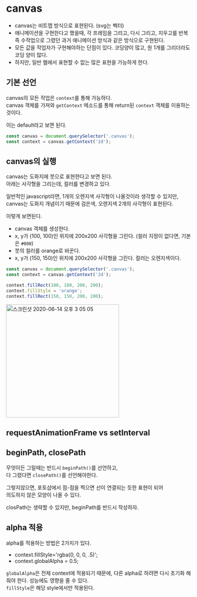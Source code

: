 # canvas
- canvas는 비트맵 방식으로 표현된다. (svg는 벡터)
- 애니메이션을 구현한다고 했을때, 각 프레임을 그리고, 다시 그리고, 지우고를 반복 즉 수작업으로 그렸던 과거 애니메이션 방식과 같은 방식으로 구현된다.
- 모든 값을 작업자가 구현해야하는 단점이 있다. 코딩양이 많고, 원 1개를 그리더라도 코딩 양이 많다.
- 하지만, 일반 웹에서 표현할 수 없는 많은 표현을 가능하게 한다.

## 기본 선언

canvas의 모든 작업은 `context`를 통해 가능하다.  
canvas 객체를 가져와 `getContext` 메소드를 통해 return된 `context` 객체를 이용하는 것이다.  

이는 default라고 보면 된다.

```javascript
const canvas = document.querySelector('.canvas');
const context = canvas.getContext('2d');
```

## canvas의 실행
canvas는 도화지에 붓으로 표현한다고 보면 된다.  
아래는 사각형을 그리는데, 컬러를 변경하고 있다.

일반적인 javascript라면, 1개의 오렌지색 사각형이 나올것이라 생각할 수 있지만,  
canvas는 도화지 개념이기 때문에 검은색, 오렌지색 2개의 사각형이 표현된다.

이렇게 보면된다.  
- canvas 객체를 생성한다.
- x, y가 (100, 100)인 위치에 200x200 사각형을 그린다. (컬러 지정이 없다면, 기본은 `#000`)
- 붓의 컬러를 orange로 바꾼다.
- x, y가 (150, 150)인 위치에 200x200 사각형을 그린다. 컬러는 오렌지색이다.

```javascript
const canvas = document.querySelector('.canvas');
const context = canvas.getContext('2d');

context.fillRect(100, 100, 200, 200);
context.fillStyle = 'orange';
context.fillRect(150, 150, 200, 200);
```

<img width="308" alt="스크린샷 2020-06-14 오후 3 05 05" src="https://user-images.githubusercontent.com/26196090/84586013-77474e80-ae50-11ea-8ff7-5fd9229d2d34.png">


## requestAnimationFrame vs setInterval

## beginPath, closePath

무엇이든 그릴때는 반드시 `beginPath()`를 선언하고,  
다 그렸다면 `closePath()`를 선언해야한다.  

그렇지않으면, 포토샵에서 점-점을 찍으면 선이 연결되는 듯한 표현이 되어  
의도하지 않은 모양이 나올 수 있다.  

closPath는 생략할 수 있지만, beginPath를 반드시 작성하자.

## alpha 적용
alpha를 적용하는 방법은 2가지가 있다.  

- context.fillStyle='rgba(0, 0, 0, .5)';
- context.globalAlpha = 0.5;

`globalAlpha`은 전체 context에 적용되기 때문에, 다른 alpha로 하려면 다시 초기화 해줘야 한다. 성능에도 영향을 줄 수 있다.  
`fillStyle`은 해당 style에서만 적용된다.